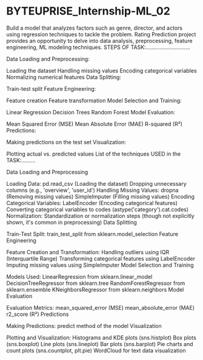 # BYTEUPRISE_Internship-ML_02
Build a model that analyzes factors such as genre, director, and actors using regression techniques to tackle the problem. Rating Prediction project provides an opportunity to delve into data analysis, preprocessing, feature engineering, ML modeling techniques. 
STEPS OF TASK:.............................

Data Loading and Preprocessing:

Loading the dataset
Handling missing values
Encoding categorical variables
Normalizing numerical features
Data Splitting:

Train-test split
Feature Engineering:

Feature creation
Feature transformation
Model Selection and Training:

Linear Regression
Decision Trees
Random Forest
Model Evaluation:

Mean Squared Error (MSE)
Mean Absolute Error (MAE)
R-squared (R²)
Predictions:

Making predictions on the test set
Visualization:

Plotting actual vs. predicted values
List of the techniques USED in the TASK:.........

Data Loading and Preprocessing

Loading Data:
pd.read_csv (Loading the dataset)
Dropping unnecessary columns (e.g., 'overview', 'user_id')
Handling Missing Values:
dropna (Removing missing values)
SimpleImputer (Filling missing values)
Encoding Categorical Variables:
LabelEncoder (Encoding categorical features)
Converting categorical variables to codes (astype('category').cat.codes)
Normalization:
Standardization or normalization steps (though not explicitly shown, it's common in preprocessing)
Data Splitting

Train-Test Split:
train_test_split from sklearn.model_selection
Feature Engineering

Feature Creation and Transformation:
Handling outliers using IQR (Interquartile Range)
Transforming categorical features using LabelEncoder
Imputing missing values using SimpleImputer
Model Selection and Training

Models Used:
LinearRegression from sklearn.linear_model
DecisionTreeRegressor from sklearn.tree
RandomForestRegressor from sklearn.ensemble
KNeighborsRegressor from sklearn.neighbors
Model Evaluation

Evaluation Metrics:
mean_squared_error (MSE)
mean_absolute_error (MAE)
r2_score (R²)
Predictions

Making Predictions:
predict method of the model
Visualization

Plotting and Visualization:
Histograms and KDE plots (sns.histplot)
Box plots (sns.boxplot)
Line plots (sns.lineplot)
Bar plots (sns.barplot)
Pie charts and count plots (sns.countplot, plt.pie)
WordCloud for text data visualization
